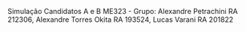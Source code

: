 Simulação Candidatos A e B
ME323 - Grupo: Alexandre Petrachini RA 212306, Alexandre Torres Okita RA 193524, Lucas Varani RA 201822

